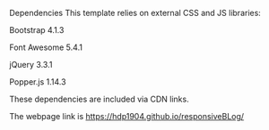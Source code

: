 Dependencies
This template relies on external CSS and JS libraries:

Bootstrap 4.1.3

Font Awesome 5.4.1

jQuery 3.3.1

Popper.js 1.14.3

These dependencies are included via CDN links.



The webpage link is https://hdp1904.github.io/responsiveBLog/
